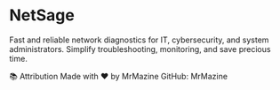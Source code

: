 # NetSage
Fast and reliable network diagnostics for IT, cybersecurity, and system administrators. Simplify troubleshooting, monitoring, and save precious time.





📚 Attribution
Made with ❤️ by MrMazine
GitHub: MrMazine
